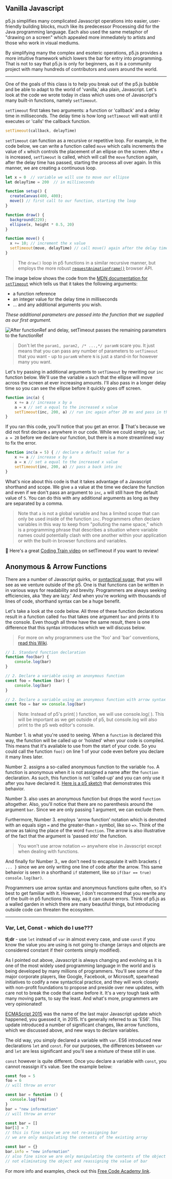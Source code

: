 ## Vanilla Javascript

p5.js simplifies many complicated Javascript operations into easier, user-friendly building blocks, much like its predecessor Processing did for the Java programming language. Each also used the same metaphor of "drawing on a screen" which appealed more immediately to artists and those who work in visual mediums.  

By simplifying many the complex and esoteric operations, p5.js provides a more intuitive framework which lowers the bar for entry into programming.  That is not to say that p5.js is only for beginners, as it is a community project with many hundreds of contributors and users around the world.

*** 

One of the goals of this class is to help you break out of the p5.js bubble and be able to adapt to the world of 'vanilla,' aka plain, Javascript.  Let's look at the code we wrote today in class which uses one of Javascript's many built-in functions, namely `setTimeout`.  

`setTimeout` first takes two arguments: a function or 'callback' and a delay time in milliseconds. The delay time is how long `setTimeout` will wait until it executes or 'calls' the callback function. 

```js 
setTimeout(callback, delayTime)
```

`setTimeout` can function as a recursive or repetitive loop. For example, in the code below, we can write a function called `move` which calls increments the value of `x` which controls the placement of an ellipse on the screen. After `x` is increased, `setTimeout` is called, which will call the `move` function again, after the delay time has passed, starting the process all over again. In this manner, we are creating a continuous loop.

```js
let x = 0  // variable we will use to move our ellipse
let delayTime = 200  // in milliseconds

function setup() {
  createCanvas(400, 400);
  move() // first call to our function, starting the loop
}

function draw() {
  background(220);
  ellipse(x, height * 0.5, 20)
}

function move() {  
  x += 10; // increment the x value
  setTimeout(move, delayTime) // call move() again after the delay time
}
```

>The `draw()` loop in p5 functions in a similar recursive manner, but employs the more robust [`requestAnimationFrame()`](https://developer.mozilla.org/en-US/docs/Web/API/window/requestAnimationFrame) browser API.

The image below shows the code from the [MDN documentation for `setTimeout`](https://developer.mozilla.org/en-US/docs/Web/API/setTimeout) which tells us that it takes the following arguments:
- a function reference
- an integer value for the delay time in milliseconds
- ... and any additional arguments you wish. 

*These additional parameters are passed into the function that we supplied as our first argument.*

![After functionRef and delay, setTimeout passes the remaining parameters to the functionRef](../../images/setTimeout-additional-arguments.jpg)  

>Don't let the `param1, param2, /* ...,*/ paramN` scare you. It just means that you can pass any number of parameters to `setTimeout` that you want - up to `paramN` where `N` is just a stand-in for however many you want.  

Let's try passing in additional arguments to `setTimeout` by rewriting our `inc` function below.  We'll use the variable `a` such that the ellipse will move across the screen at ever increasing amounts.  I'll also pass in a longer delay time so you can see the ellipse before it quickly goes off screen.

```js
function inc(a) {
    x += a // increase x by a
    a = x // set a equal to the increased x value
    setTimeout(inc, 200, a) // run inc again after 20 ms and pass in the additional argument a, essentially inc(a)
}
```
If you ran this code, you'll notice that you get an error. 👾 That's because we did not first declare `a` anywhere in our code.  While we could simply say, `let a = 20` before we declare our function, but there is a more streamlined way to fix the error.

```js
function inc(a = 5) { // declare a default value for a
    x += a // increase x by a
    a = x // set a equal to the increased x value
    setTimeout(inc, 200, a) // pass a back into inc
}
```

What's nice about this code is that it takes advantage of a Javascript shorthand and scope.  We give `a` a value at the time we declare the function and even if we don't pass an argument to `inc`, `a` will still have the default value of `5`. You can do this with any additional arguments as long as they are separated by a comma.

 > Note that `a` is not a global variable and has a limited scope that can only be used inside of the function `inc`.  Programmers often declare variables in this way to keep from "polluting the name space," which is a programming phrase that describes a situation where variable names could potentially clash with one another within your application or with the built-in browser functions and variables.

 🔗 Here's a great [Coding Train video](https://www.youtube.com/watch?v=nGfTjA8qNDA&ab_channel=TheCodingTrain) on setTimeout if you want to review!


## Anonymous & Arrow Functions

There are a number of Javascript quirks, or [syntactical sugar](https://en.wikipedia.org/wiki/Syntactic_sugar), that you will see as we venture outside of the p5.  One is that functions can be written in in various ways for readability and brevity.  Programmers are always seeking efficiencies, aka 'they are lazy.'  And when you're working with thousands of lines of code, shorthand syntax can be a huge benefit.

Let's take a look at the code below.  All three of these function declarations result in a function called `foo` that takes one argument `bar` and prints it to the console. Even though all three have the same result, there is one difference that this syntax introduces which we will discuss below.

>For more on why programmers use the 'foo' and 'bar' conventions, [read this Wiki](https://en.wikipedia.org/wiki/Foobar). 

```js
// 1. Standard function declaration 
function foo(bar) {
    console.log(bar)
}

// 2. Declare a variable using an anonymous function
const foo = function (bar) {
    console.log(bar)
}

// 2. Declare a variable using an anonymous function with arrow syntax
const foo = bar => console.log(bar)
```

> Note: Instead of p5's print( ) function, we will use console.log( ).  This will be important as we get outside of p5, but console.log will also print to the p5 web editor's console.

Number 1. is what you're used to seeing.  When a `function` is declared this way, the function will be called up or 'hoisted' when your code is compiled. This means that it's available to use from the start of your code.  So you could call the function `foo()` on line 1 of your code even before you declare it many lines later.  

Number 2. assigns a so-called anonymous function to the variable `foo`.  A function is anonymous when it is not assigned a name after the `function` declaration.  As such, this function is not 'called-up' and you can only use it after you have declared it.  [Here is a p5 sketch](https://editor.p5js.org/rostaccoli/sketches/H-_uQaQ5L) that demonstrates this behavior.

Number 3. also uses an anonymous function but drops the word `function` altogether.  Also, you'll notice that there are no parenthesis around the argument `bar`.  Since we are only passing 1 argument, we can exclude them.

Furthermore, Number 3. employs 'arrow function' notation which is denoted with an equals sign `=` and the greater-than `>` symbol, like so `=>`.  Think of the arrow as taking the place of the word `function`.  The arrow is also illustrative of the fact that the argument is 'passed into' the function.

>You won't use arrow notation `=>` anywhere else in Javascript except when dealing with functions.  

And finally for Number 3., we don't need to encapsulate it with brackets `{ ... }` since we are only writing one line of code after the arrow. This same behavior is seen in a shorthand `if` statement, like so `if(bar == true) console.log(bar)`.

Programmers use arrow syntax and anonymous functions quite often, so it's best to get familiar with it.  However, I don't recommend that you rewrite any of the built-in p5 functions this way, as it can cause errors.  Think of p5.js as a walled garden in which there are many beautiful things, but introducing outside code can threaten the ecosystem.  

*** 

### Var, Let, Const - which do I use???

**tl;dr** - use `let` instead of `var` in almost every case, and use `const` if you know the value you are using is not going to change (arrays and objects are considered constant if their contents simply modified).

As I pointed out above, Javascript is always changing and evolving as it is one of the most widely used programming language in the world and is being developed by many millions of programmers. You'll see some of the major corporate players, like Google, Facebook, or Microsoft, spearhead initiatives to codify a new syntactical practice, and they will work closely with non-profit foundations to propose and preside over new updates, with care not to break the code that came before it.  It's a very tough task with many moving parts, to say the least.  And what's more, programmers are very opinionated!

[ECMAScript 2015](https://www.w3schools.com/JS/js_es6.asp) was the name of the last major Javascript update which happened, you guessed it, in 2015.  It's generally referred to as 'ES6'.  This update introduced a number of significant changes, like arrow functions, which we discussed above, and new ways to declare variables.

The old way, you simply declared a variable with `var`.  ES6 introduced new declarations `let` and `const`.  For our purposes, the differences between `var` and `let` are less significant and you'll see a mixture of these still in use.  

`const` however is quite different.  Once you declare a variable with `const`, you cannot reassign it's value.  See the example below:

```js
const foo = 5
foo = 6  
// will throw an error

const bar = function () {
  console.log(foo)
}
bar = "new information"  
// will throw an error

const bar = []
bar[1] = 7
// this is fine since we are not re-assigning bar
// we are only manipulating the contents of the existing array

const bar = {}
bar.info = "new information"
// also fine since we are only manipulating the contents of the object
// not eliminating the object and reassigning the value of bar
```

For more info and examples, check out this [Free Code Academy link](https://www.freecodecamp.org/news/var-let-and-const-whats-the-difference/).


